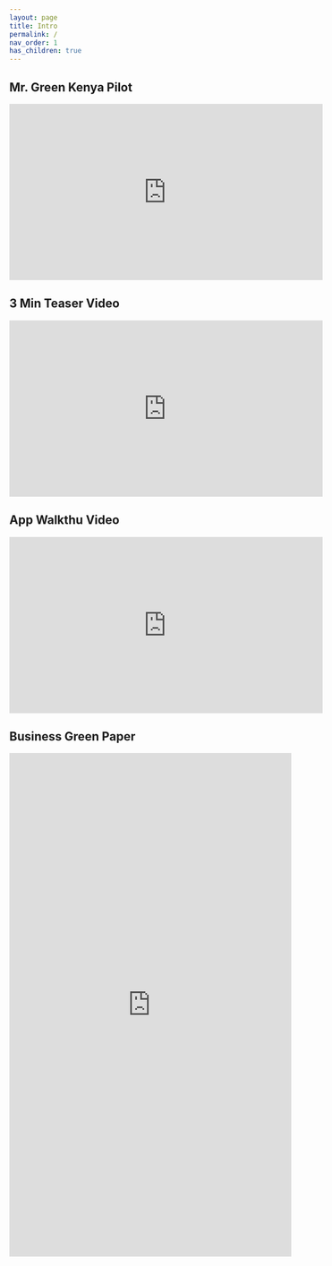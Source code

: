 ```yaml
---
layout: page
title: Intro
permalink: /
nav_order: 1
has_children: true
---
```



Mr. Green Kenya Pilot
--------------------
<iframe width="560" height="315" src="https://www.youtube.com/embed/yn-XbeaCt7c" title="YouTube video player" frameborder="0" allow="accelerometer; autoplay; clipboard-write; encrypted-media; gyroscope; picture-in-picture" allowfullscreen></iframe>

3 Min Teaser Video
-----------------
<iframe width="560" height="315" src="https://www.youtube.com/embed/Z7pa2h9yI7M" title="YouTube video player" frameborder="0" allow="accelerometer; autoplay; clipboard-write; encrypted-media; gyroscope; picture-in-picture" allowfullscreen></iframe>

App Walkthu Video
-----------------
<iframe width="560" height="315" src="https://www.youtube.com/embed/F4EY7GAqyhE" title="YouTube video player" frameborder="0" allow="accelerometer; autoplay; clipboard-write; encrypted-media; gyroscope; picture-in-picture" allowfullscreen></iframe>

Business Green Paper
-------------------
<embed src="https://drive.google.com/viewerng/
viewer?embedded=true&url=https://opencircular.github.io/docs/assets/PlastiCoinGreenPaper.pdf" width="100%" height="900">
